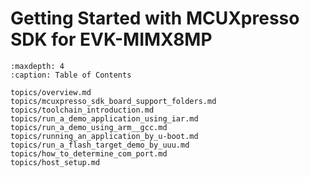 # Getting Started with MCUXpresso SDK for EVK-MIMX8MP


```{tocTree}
:maxdepth: 4
:caption: Table of Contents

topics/overview.md
topics/mcuxpresso_sdk_board_support_folders.md
topics/toolchain_introduction.md
topics/run_a_demo_application_using_iar.md
topics/run_a_demo_using_arm__gcc.md
topics/running_an_application_by_u-boot.md
topics/run_a_flash_target_demo_by_uuu.md
topics/how_to_determine_com_port.md
topics/host_setup.md
```